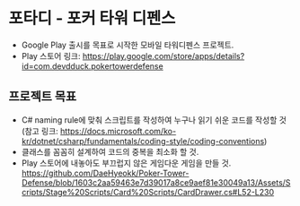 # 포타디 - 포커 타워 디펜스
+ Google Play 출시를 목표로 시작한 모바일 타워디펜스 프로젝트.
+ Play 스토어 링크: https://play.google.com/store/apps/details?id=com.devdduck.pokertowerdefense

## 프로젝트 목표
+ C# naming rule에 맞춰 스크립트를 작성하여 누구나 읽기 쉬운 코드를 작성할 것 \
(참고 링크: https://docs.microsoft.com/ko-kr/dotnet/csharp/fundamentals/coding-style/coding-conventions)
+ 클래스를 꼼꼼히 설계하여 코드의 중복을 최소화 할 것.
+ Play 스토어에 내놓아도 부끄럽지 않은 게임다운 게임을 만들 것.
https://github.com/DaeHyeokk/Poker-Tower-Defense/blob/1603c2aa59463e7d39017a8ce9aef81e30049a13/Assets/Scripts/Stage%20Scripts/Card%20Scripts/CardDrawer.cs#L52-L230

